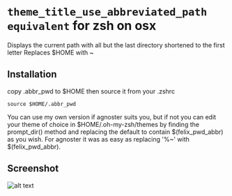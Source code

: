 # `theme_title_use_abbreviated_path equivalent` for zsh on osx

Displays the current path with all but the last directory shortened to the first letter
Replaces $HOME with ~

## Installation
copy .abbr_pwd to $HOME then source it from your .zshrc
```
source $HOME/.abbr_pwd
```
You can use my own version if agnoster suits you, but if not you can edit your theme of choice in $HOME/.oh-my-zsh/themes by finding the prompt_dir() method and replacing the default to contain $(felix_pwd_abbr) as you wish. For agnoster it was as easy as replacing '%~' with $(felix_pwd_abbr).

## Screenshot

![alt text](https://raw.githubusercontent.com/felixgravila/zsh-abbr-path/master/screenshot.png)
